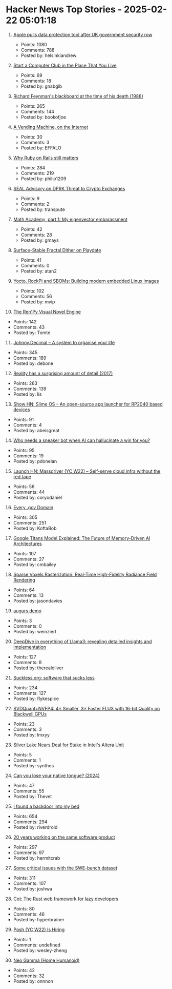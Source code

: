 # Hacker News Top Stories - 2025-02-22 05:01:18

1. [Apple pulls data protection tool after UK government security row](https://www.bbc.com/news/articles/cgj54eq4vejo)
   - Points: 1080
   - Comments: 788
   - Posted by: helsinkiandrew

2. [Start a Computer Club in the Place That You Live](https://startacomputer.club/)
   - Points: 69
   - Comments: 18
   - Posted by: gnabgib

3. [Richard Feynman's blackboard at the time of his death (1988)](https://digital.archives.caltech.edu/collections/Images/1.10-29/)
   - Points: 265
   - Comments: 144
   - Posted by: bookofjoe

4. [A Vending Machine, on the Internet](https://threekindwords.com/blog/vending-machine-on-the-internet/)
   - Points: 30
   - Comments: 3
   - Posted by: EFFALO

5. [Why Ruby on Rails still matters](https://www.contraption.co/rails-versus-nextjs/)
   - Points: 284
   - Comments: 219
   - Posted by: philip1209

6. [SEAL Advisory on DPRK Threat to Crypto Exchanges](https://www.securityalliance.org/news/2025-02-dprk-advisory)
   - Points: 9
   - Comments: 2
   - Posted by: transpute

7. [Math Academy, part 1: My eigenvector embarassment](https://frankhecker.com/2025/02/08/math-academy-part-1/)
   - Points: 42
   - Comments: 28
   - Posted by: gmays

8. [Surface-Stable Fractal Dither on Playdate](https://aras-p.info/blog/2025/02/09/Surface-Stable-Fractal-Dither-on-Playdate/)
   - Points: 41
   - Comments: 0
   - Posted by: atan2

9. [Yocto, RockPi and SBOMs: Building modern embedded Linux images](https://vpetersson.com/2025/02/21/yocto-rockpi-and-sboms.html)
   - Points: 102
   - Comments: 56
   - Posted by: mvip

10. [The Ren'Py Visual Novel Engine](https://www.renpy.org/)
   - Points: 142
   - Comments: 43
   - Posted by: Tomte

11. [Johnny.Decimal – A system to organise your life](https://johnnydecimal.com)
   - Points: 345
   - Comments: 189
   - Posted by: debone

12. [Reality has a surprising amount of detail (2017)](http://johnsalvatier.org/blog/2017/reality-has-a-surprising-amount-of-detail)
   - Points: 263
   - Comments: 139
   - Posted by: lis

13. [Show HN: Slime OS – An open-source app launcher for RP2040 based devices](https://github.com/abeisgoat/slime_os)
   - Points: 91
   - Comments: 4
   - Posted by: abeisgreat

14. [Who needs a sneaker bot when AI can hallucinate a win for you?](https://www.eql.com/media/sneaker-bot-ai-error)
   - Points: 95
   - Comments: 19
   - Posted by: pdonelan

15. [Launch HN: Massdriver (YC W22) – Self-serve cloud infra without the red tape](undefined)
   - Points: 56
   - Comments: 44
   - Posted by: coryodaniel

16. [Every .gov Domain](https://flatgithub.com/cisagov/dotgov-data/blob/main/?filename=current-full.csv&sha=7dc7d24fba91f571692112d92b6a8fbe7aecbba2)
   - Points: 305
   - Comments: 251
   - Posted by: KoftaBob

17. [Google Titans Model Explained: The Future of Memory-Driven AI Architectures](https://medium.com/@sahin.samia/google-titans-model-explained-the-future-of-memory-driven-ai-architectures-109ed6b4a7d8)
   - Points: 107
   - Comments: 27
   - Posted by: cmbailey

18. [Sparse Voxels Rasterization: Real-Time High-Fidelity Radiance Field Rendering](https://svraster.github.io/)
   - Points: 64
   - Comments: 13
   - Posted by: jasondavies

19. [augurs demo](https://demo.augu.rs/)
   - Points: 3
   - Comments: 0
   - Posted by: weinzierl

20. [DeepDive in everything of Llama3: revealing detailed insights and implementation](https://github.com/therealoliver/Deepdive-llama3-from-scratch)
   - Points: 127
   - Comments: 8
   - Posted by: therealoliver

21. [Suckless.org: software that sucks less](https://suckless.org/)
   - Points: 234
   - Comments: 127
   - Posted by: flykespice

22. [SVDQuant+NVFP4: 4× Smaller, 3× Faster FLUX with 16-bit Quality on Blackwell GPUs](https://hanlab.mit.edu/blog/svdquant-nvfp4)
   - Points: 23
   - Comments: 3
   - Posted by: lmxyy

23. [Silver Lake Nears Deal for Stake in Intel's Altera Unit](https://www.bloomberg.com/news/articles/2025-02-18/silver-lake-is-near-deal-for-stake-in-intel-s-altera-unit)
   - Points: 5
   - Comments: 1
   - Posted by: synthos

24. [Can you lose your native tongue? (2024)](https://www.nytimes.com/2024/05/14/magazine/native-language-loss.html)
   - Points: 47
   - Comments: 55
   - Posted by: Thevet

25. [I found a backdoor into my bed](https://trufflesecurity.com/blog/removing-jeff-bezos-from-my-bed)
   - Points: 654
   - Comments: 294
   - Posted by: riverdroid

26. [20 years working on the same software product](https://successfulsoftware.net/2025/02/21/20-years-working-on-the-same-software-product/)
   - Points: 297
   - Comments: 97
   - Posted by: hermitcrab

27. [Some critical issues with the SWE-bench dataset](https://arxiv.org/abs/2410.06992)
   - Points: 311
   - Comments: 107
   - Posted by: joshwa

28. [Cot: The Rust web framework for lazy developers](https://cot.rs/)
   - Points: 80
   - Comments: 46
   - Posted by: hyperbrainer

29. [Posh (YC W22) Is Hiring](https://www.ycombinator.com/companies/posh/jobs/XeXjwIu-energy-analysis-modeling-engineer)
   - Points: 1
   - Comments: undefined
   - Posted by: wesley-zheng

30. [Neo Gamma (Home Humanoid)](https://www.1x.tech/neo)
   - Points: 42
   - Comments: 32
   - Posted by: onnnon

